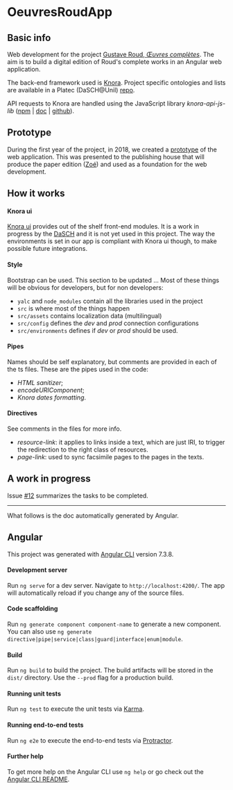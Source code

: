 

# OeuvresRoudApp 

## Basic info

Web development for the project [Gustave Roud, *Œuvres complètes*](https://www.unil.ch/clsr/home/menuinst/projets-de-recherche/gustave-roud-oeuvres-completes.html). The aim is to build a digital edition of Roud's complete works in an Angular web application.

The back-end framework used is [Knora](knora.org/). Project specific ontologies and lists are available in a Platec (DaSCH@Unil) [repo](https://github.com/LaDHUL/oeuvres-roud).

API requests to Knora are handled using the JavaScript library *knora-api-js-lib* ([npm](https://www.npmjs.com/package/@knora/api) | [doc](https://dasch-swiss.github.io/knora-api-js-lib/) | [github](https://github.com/dasch-swiss/knora-api-js-lib)).

## Prototype

During the first year of the project, in 2018, we created a [prototype](https://espadini.gitbook.io/roudwebappprototype) of the web application. This was presented to the publishing house that will produce the paper edition ([Zoé](http://www.editionszoe.ch/)) and used as a foundation for the web development.

## How it works

#### Knora ui

[Knora ui](https://dasch-swiss.github.io/knora-ui/) provides out of the shelf front-end modules. It is a work in progress by the [DaSCH](dasch.swiss/) and it is not yet used in this project. The way the environments is set in our app is compliant with Knora ui though, to make possible future integrations.

#### Style

Bootstrap can be used. This section to be updated ...
Most of these things will be obvious for developers, but for non developers:

- `yalc` and `node_modules` contain all the libraries used in the project
- `src` is where most of the things happen
- `src/assets` contains localization data (multilingual)
- `src/config` defines the *dev* and *prod* connection configurations
- `src/environments` defines if *dev* or *prod* should be used.

#### Pipes

Names should be self explanatory, but comments are provided in each of the ts files. These are the pipes used in the code:

- *HTML sanitizer*;
- *encodeURIComponent*;
- *Knora dates formatting*.

#### Directives

See comments in the files for more info.

- *resource-link*: it applies to links inside a text, which are just IRI, to trigger the redirection to the right class of resources.
- *page-link*: used to sync facsimile pages to the pages in the texts.



## A work in progress

Issue [#12](https://github.com/gustaveroudproject/roud-oeuvres-app/issues/12) summarizes the tasks to be completed.



---

What follows is the doc automatically generated by Angular.

## Angular
This project was generated with [Angular CLI](https://github.com/angular/angular-cli) version 7.3.8.

#### Development server

Run `ng serve` for a dev server. Navigate to `http://localhost:4200/`. The app will automatically reload if you change any of the source files.

#### Code scaffolding

Run `ng generate component component-name` to generate a new component. You can also use `ng generate directive|pipe|service|class|guard|interface|enum|module`.

#### Build

Run `ng build` to build the project. The build artifacts will be stored in the `dist/` directory. Use the `--prod` flag for a production build.

#### Running unit tests

Run `ng test` to execute the unit tests via [Karma](https://karma-runner.github.io).

#### Running end-to-end tests

Run `ng e2e` to execute the end-to-end tests via [Protractor](http://www.protractortest.org/).

#### Further help

To get more help on the Angular CLI use `ng help` or go check out the [Angular CLI README](https://github.com/angular/angular-cli/blob/master/README.md).

